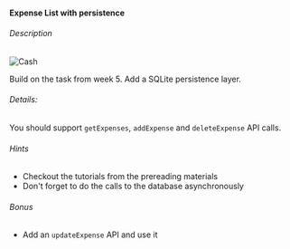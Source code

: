 #### Expense List with persistence

###### Description
![Cash](http://i.imgur.com/T1p7FJd.png)

Build on the task from week 5. Add a SQLite persistence layer.

###### Details:
You should support `getExpenses`, `addExpense` and `deleteExpense` API calls.

###### Hints
- Checkout the tutorials from the prereading materials
- Don't forget to do the calls to the database asynchronously

###### Bonus
- Add an `updateExpense` API and use it
